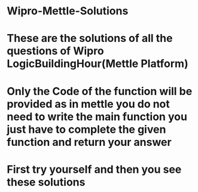 # Wipro-Mettle-Solutions
# These are the solutions of all the questions of Wipro LogicBuildingHour(Mettle Platform)
# Only the Code of the function will be provided as in mettle you do not need to write the main function you just have to complete the given function and return your answer
# First try yourself and then you see these solutions 
